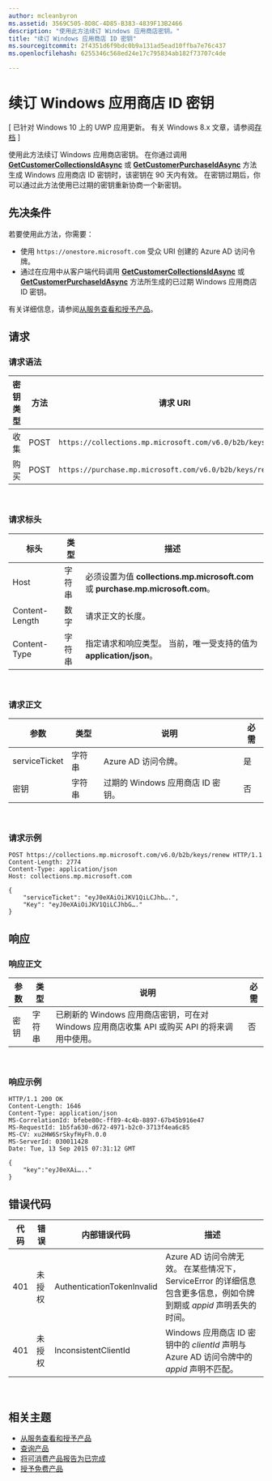 ```yaml
---
author: mcleanbyron
ms.assetid: 3569C505-8D8C-4D85-B383-4839F13B2466
description: "使用此方法续订 Windows 应用商店密钥。"
title: "续订 Windows 应用商店 ID 密钥"
ms.sourcegitcommit: 2f4351d6f9bdc0b9a131ad5ead10ffba7e76c437
ms.openlocfilehash: 6255346c568ed24e17c795834ab182f73707c4de

---
```


# 续订 Windows 应用商店 ID 密钥


\[ 已针对 Windows 10 上的 UWP 应用更新。 有关 Windows 8.x 文章，请参阅[存档](http://go.microsoft.com/fwlink/p/?linkid=619132) \]

使用此方法续订 Windows 应用商店密钥。 在你通过调用 [**GetCustomerCollectionsIdAsync**](https://msdn.microsoft.com/library/windows/apps/mt608674) 或 [**GetCustomerPurchaseIdAsync**](https://msdn.microsoft.com/library/windows/apps/mt608675) 方法生成 Windows 应用商店 ID 密钥时，该密钥在 90 天内有效。 在密钥过期后，你可以通过此方法使用已过期的密钥重新协商一个新密钥。

## 先决条件


若要使用此方法，你需要：

-   使用 `https://onestore.microsoft.com` 受众 URI 创建的 Azure AD 访问令牌。
-   通过在应用中从客户端代码调用 [**GetCustomerCollectionsIdAsync**](https://msdn.microsoft.com/library/windows/apps/mt608674) 或 [**GetCustomerPurchaseIdAsync**](https://msdn.microsoft.com/library/windows/apps/mt608675) 方法所生成的已过期 Windows 应用商店 ID 密钥。

有关详细信息，请参阅[从服务查看和授予产品](view-and-grant-products-from-a-service.md)。

## 请求


### 请求语法

| 密钥类型    | 方法 | 请求 URI                                              |
|-------------|--------|----------------------------------------------------------|
| 收集 | POST   | `https://collections.mp.microsoft.com/v6.0/b2b/keys/renew` |
| 购买    | POST   | `https://purchase.mp.microsoft.com/v6.0/b2b/keys/renew`    |

<br/> 

### 请求标头

| 标头         | 类型   | 描述                                                                                           |
|----------------|--------|-------------------------------------------------------------------------------------------------------|
| Host           | 字符串 | 必须设置为值 **collections.mp.microsoft.com** 或 **purchase.mp.microsoft.com**。           |
| Content-Length | 数字 | 请求正文的长度。                                                                       |
| Content-Type   | 字符串 | 指定请求和响应类型。 当前，唯一受支持的值为 **application/json**。 |

<br/> 

### 请求正文

| 参数     | 类型   | 说明                       | 必需 |
|---------------|--------|-----------------------------------|----------|
| serviceTicket | 字符串 | Azure AD 访问令牌。        | 是      |
| 密钥           | 字符串 | 过期的 Windows 应用商店 ID 密钥。 | 否       |

<br/> 

### 请求示例

```syntax
POST https://collections.mp.microsoft.com/v6.0/b2b/keys/renew HTTP/1.1
Content-Length: 2774
Content-Type: application/json
Host: collections.mp.microsoft.com

{
    "serviceTicket": "eyJ0eXAiOiJKV1QiLCJhb….",
    "Key": "eyJ0eXAiOiJKV1QiLCJhbG…."
}
```

## 响应


### 响应正文

| 参数 | 类型   | 说明                                                                                                            | 必需 |
|-----------|--------|------------------------------------------------------------------------------------------------------------------------|----------|
| 密钥       | 字符串 | 已刷新的 Windows 应用商店密钥，可在对 Windows 应用商店收集 API 或购买 API 的将来调用中使用。 | 否       |

<br/> 

### 响应示例

```syntax
HTTP/1.1 200 OK
Content-Length: 1646
Content-Type: application/json
MS-CorrelationId: bfebe80c-ff89-4c4b-8897-67b45b916e47
MS-RequestId: 1b5fa630-d672-4971-b2c0-3713f4ea6c85
MS-CV: xu2HW6SrSkyfHyFh.0.0
MS-ServerId: 030011428
Date: Tue, 13 Sep 2015 07:31:12 GMT

{
    "key":"eyJ0eXAi….."
}
```

## 错误代码


| 代码 | 错误        | 内部错误代码           | 描述                                                                                                                                                                           |
|------|--------------|----------------------------|---------------------------------------------------------------------------------------------------------------------------------------------------------------------------------------|
| 401  | 未授权 | AuthenticationTokenInvalid | Azure AD 访问令牌无效。 在某些情况下，ServiceError 的详细信息包含更多信息，例如令牌到期或 *appid* 声明丢失的时间。 |
| 401  | 未授权 | InconsistentClientId       | Windows 应用商店 ID 密钥中的 *clientId* 声明与 Azure AD 访问令牌中的 *appid* 声明不匹配。                                                                     |

<br/> 

## 相关主题


* [从服务查看和授予产品](view-and-grant-products-from-a-service.md)
* [查询产品](query-for-products.md)
* [将可消费产品报告为已完成](report-consumable-products-as-fulfilled.md)
* [授予免费产品](grant-free-products.md)



<!--HONumber=Jun16_HO5-->


